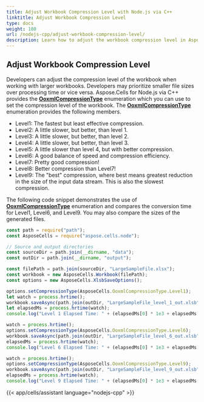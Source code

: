 ```yaml
---  
title: Adjust Workbook Compression Level with Node.js via C++  
linktitle: Adjust Workbook Compression Level  
type: docs  
weight: 180  
url: /nodejs-cpp/adjust-workbook-compression-level/  
description: Learn how to adjust the workbook compression level in Aspose.Cells for Node.js via C++.  
---  
```


## **Adjust Workbook Compression Level**  

Developers can adjust the compression level of the workbook when working with larger workbooks. Developers may prioritize smaller file sizes over processing time or vice versa. Aspose.Cells for Node.js via C++ provides the [**OoxmlCompressionType**](https://reference.aspose.com/cells/nodejs-cpp/ooxmlcompressiontype) enumeration which you can use to set the compression level of the workbook. The [**OoxmlCompressionType**](https://reference.aspose.com/cells/nodejs-cpp/ooxmlcompressiontype) enumeration provides the following members.  

- Level1: The fastest but least effective compression.  
- Level2: A little slower, but better, than level 1.  
- Level3: A little slower, but better, than level 2.  
- Level4: A little slower, but better, than level 3.  
- Level5: A little slower than level 4, but with better compression.  
- Level6: A good balance of speed and compression efficiency.  
- Level7: Pretty good compression!  
- Level8: Better compression than Level7!  
- Level9: The "best" compression, where best means greatest reduction in the size of the input data stream. This is also the slowest compression.  

The following code snippet demonstrates the use of [**OoxmlCompressionType**](https://reference.aspose.com/cells/nodejs-cpp/ooxmlcompressiontype) enumeration and compares the conversion time for Level1, Level6, and Level9. You may also compare the sizes of the generated files.  

```javascript
const path = require("path");
const AsposeCells = require("aspose.cells.node");

// Source and output directories
const sourceDir = path.join(__dirname, "data");
const outDir = path.join(__dirname, "output");

const filePath = path.join(sourceDir, "LargeSampleFile.xlsx");
const workbook = new AsposeCells.Workbook(filePath);
const options = new AsposeCells.XlsbSaveOptions();

options.setCompressionType(AsposeCells.OoxmlCompressionType.Level1);
let watch = process.hrtime();
workbook.saveAsync(path.join(outDir, "LargeSampleFile_level_1_out.xlsb"), options);
let elapsedMs = process.hrtime(watch);
console.log("Level 1 Elapsed Time: " + (elapsedMs[0] * 1e3 + elapsedMs[1] / 1e6));

watch = process.hrtime();
options.setCompressionType(AsposeCells.OoxmlCompressionType.Level6);
workbook.saveAsync(path.join(outDir, "LargeSampleFile_level_6_out.xlsb"), options);
elapsedMs = process.hrtime(watch);
console.log("Level 6 Elapsed Time: " + (elapsedMs[0] * 1e3 + elapsedMs[1] / 1e6));

watch = process.hrtime();
options.setCompressionType(AsposeCells.OoxmlCompressionType.Level9);
workbook.saveAsync(path.join(outDir, "LargeSampleFile_level_9_out.xlsb"), options);
elapsedMs = process.hrtime(watch);
console.log("Level 9 Elapsed Time: " + (elapsedMs[0] * 1e3 + elapsedMs[1] / 1e6));
```  
  
{{< app/cells/assistant language="nodejs-cpp" >}}